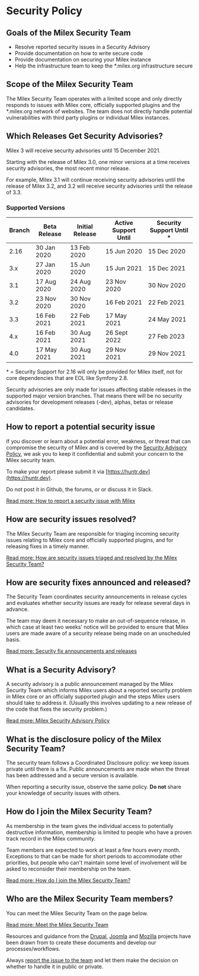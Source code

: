 # Security Policy

Goals of the Milex Security Team
---------------------------------

*   Resolve reported security issues in a Security Advisory
*   Provide documentation on how to write secure code
*   Provide documentation on securing your Milex instance
*   Help the infrastructure team to keep the \*.milex.org infrastructure secure

Scope of the Milex Security Team
---------------------------------

The Milex Security Team operates with a limited scope and only directly responds to issues with Milex core, officially supported plugins and the \*.milex.org network of websites. The team does not directly handle potential vulnerabilities with third party plugins or individual Milex instances.

Which Releases Get Security Advisories?
---------------------------------------

Milex 3 will receive security advisories until 15 December 2021.

Starting with the release of Milex 3.0, one minor versions at a time receives security advisories, the most recent minor release.

For example, Milex 3.1 will continue receiving security advisories until the release of Milex 3.2, and 3.2 will receive security advisories until the release of 3.3.

### Supported Versions

| Branch | Beta Release | Initial Release | Active Support Until | Security Support Until *
|--|--|--|--|--|
|2.16|30 Jan 2020|13 Feb 2020|15 Jun 2020|15 Dec 2020
|3.x|27 Jan 2020|15 Jun 2020|15 Jun 2021|15 Dec 2021
|3.1|17 Aug 2020|24 Aug 2020|23 Nov 2020|30 Nov 2020
|3.2|23 Nov 2020|30 Nov 2020|16 Feb 2021|22 Feb 2021
|3.3|16 Feb 2021|22 Feb 2021|17 May 2021|24 May 2021
|4.x|16 Feb 2021|30 Aug 2021|26 Sept 2022|27 Feb 2023
|4.0|17 May 2021|30 Aug 2021|29 Nov 2021|29 Nov 2021

\* = Security Support for 2.16 will only be provided for Milex itself, not for core dependencies that are EOL like Symfony 2.8.

Security advisories are only made for issues affecting stable releases in the supported major version branches. That means there will be no security advisories for development releases (-dev), alphas, betas or release candidates.


How to report a potential security issue
----------------------------------------

If you discover or learn about a potential error, weakness, or threat that can compromise the security of Milex and is covered by the [Security Advisory Policy](https://www.milex.org/milex-security-team/milex-security-advisory-policy), we ask you to keep it confidential and submit your concern to the Milex security team.

To make your report please submit it via [https://huntr.dev](https://huntr.dev).

Do not post it in Github, the forums, or or discuss it in Slack.

[Read more: How to report a security issue with Milex](https://www.milex.org/milex-security-team/how-to-report-a-security-issue)

How are security issues resolved?
---------------------------------

The Milex Security Team are responsible for triaging incoming security issues relating to Milex core and officially supported plugins, and for releasing fixes in a timely manner.

[Read more: How are security issues triaged and resolved by the Milex Security Team?](https://www.milex.org/milex-security-team/triaging-and-resolving-security-issues)

How are security fixes announced and released?
----------------------------------------------

The Security Team coordinates security announcements in release cycles and evaluates whether security issues are ready for release several days in advance.

The team may deem it necessary to make an out-of-sequence release, in which case at least two weeks’ notice will be provided to ensure that Milex users are made aware of a security release being made on an unscheduled basis.

[Read more: Security fix announcements and releases](https://www.milex.org/milex-security-team/triaging-and-resolving-security-issues)

What is a Security Advisory?
----------------------------

A security advisory is a public announcement managed by the Milex Security Team which informs Milex users about a reported security problem in Milex core or an officially supported plugin and the steps Milex users should take to address it. (Usually this involves updating to a new release of the code that fixes the security problem.)

[Read more: Milex Security Advisory Policy](https://www.milex.org/milex-security-team/milex-security-advisory-policy)

What is the disclosure policy of the Milex Security Team?
----------------------------------------------------------

The security team follows a Coordinated Disclosure policy: we keep issues private until there is a fix. Public announcements are made when the threat has been addressed and a secure version is available.

When reporting a security issue, observe the same policy. **Do not** share your knowledge of security issues with others.

How do I join the Milex Security Team?
---------------------------------------

As membership in the team gives the individual access to potentially destructive information, membership is limited to people who have a proven track record in the Milex community.

Team members are expected to work at least a few hours every month. Exceptions to that can be made for short periods to accommodate other priorities, but people who can't maintain some level of involvement will be asked to reconsider their membership on the team.

[Read more: How do I join the Milex Security Team?](https://www.milex.org/milex-security-team/join-the-team)

Who are the Milex Security Team members?
-----------------------------------------

You can meet the Milex Security Team on the page below.

[Read more: Meet the Milex Security Team](https://www.milex.org/meet-the-milex-security-team)

Resources and guidance from the [Drupal](https://www.drupal.org/security), [Joomla](https://developer.joomla.org/security.html) and [Mozilla](https://www.mozilla.org/en-US/security/) projects have been drawn from to create these documents and develop our processes/workflows.


Always [report the issue to the team](https://www.milex.org/milex-security-team/how-to-report-a-security-issue) and let them make the decision on whether to handle it in public or private.
